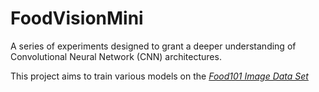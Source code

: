 # FoodVisionMini

A series of experiments designed to grant a deeper understanding of Convolutional Neural Network (CNN) architectures.

This project aims to train various models on the <em>[Food101 Image Data Set](https://data.vision.ee.ethz.ch/cvl/datasets_extra/food-101/)<em>

